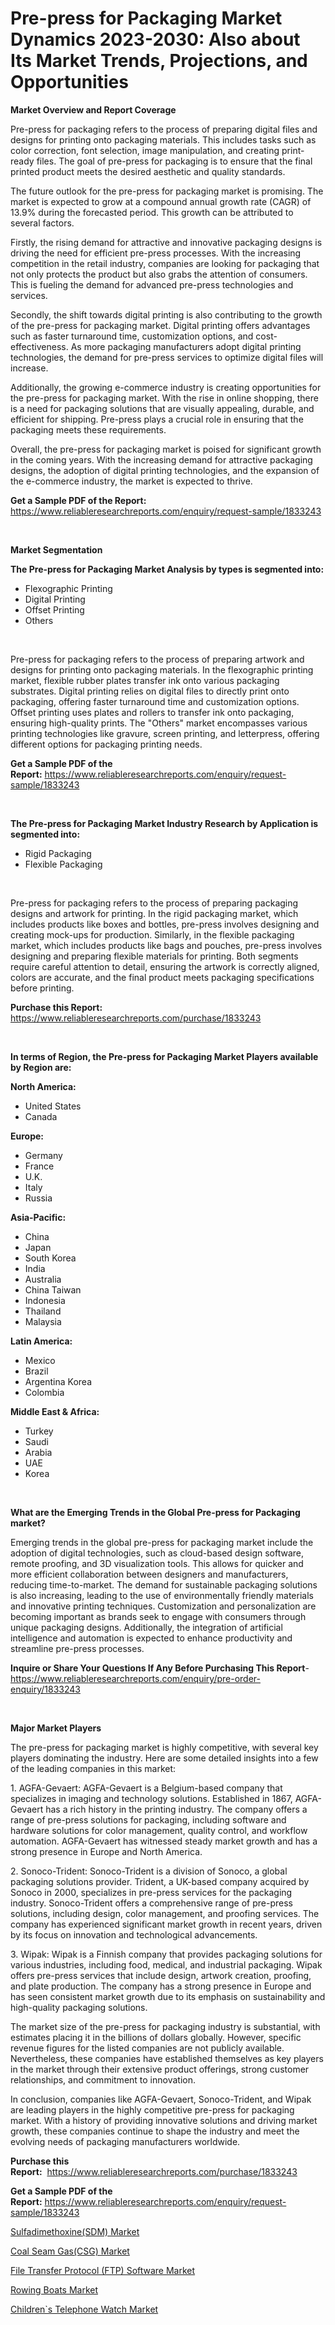 <p><h1>Pre-press for Packaging Market Dynamics 2023-2030: Also about Its Market Trends, Projections, and Opportunities</h1></p><p><strong>Market Overview and Report Coverage</strong></p>
<p><p>Pre-press for packaging refers to the process of preparing digital files and designs for printing onto packaging materials. This includes tasks such as color correction, font selection, image manipulation, and creating print-ready files. The goal of pre-press for packaging is to ensure that the final printed product meets the desired aesthetic and quality standards.</p><p>The future outlook for the pre-press for packaging market is promising. The market is expected to grow at a compound annual growth rate (CAGR) of 13.9% during the forecasted period. This growth can be attributed to several factors.</p><p>Firstly, the rising demand for attractive and innovative packaging designs is driving the need for efficient pre-press processes. With the increasing competition in the retail industry, companies are looking for packaging that not only protects the product but also grabs the attention of consumers. This is fueling the demand for advanced pre-press technologies and services.</p><p>Secondly, the shift towards digital printing is also contributing to the growth of the pre-press for packaging market. Digital printing offers advantages such as faster turnaround time, customization options, and cost-effectiveness. As more packaging manufacturers adopt digital printing technologies, the demand for pre-press services to optimize digital files will increase.</p><p>Additionally, the growing e-commerce industry is creating opportunities for the pre-press for packaging market. With the rise in online shopping, there is a need for packaging solutions that are visually appealing, durable, and efficient for shipping. Pre-press plays a crucial role in ensuring that the packaging meets these requirements.</p><p>Overall, the pre-press for packaging market is poised for significant growth in the coming years. With the increasing demand for attractive packaging designs, the adoption of digital printing technologies, and the expansion of the e-commerce industry, the market is expected to thrive.</p></p>
<p><strong>Get a Sample PDF of the Report:</strong> <a href="https://www.reliableresearchreports.com/enquiry/request-sample/1833243">https://www.reliableresearchreports.com/enquiry/request-sample/1833243</a></p>
<p>&nbsp;</p>
<p><strong>Market Segmentation</strong></p>
<p><strong>The Pre-press for Packaging Market Analysis by types is segmented into:</strong></p>
<p><ul><li>Flexographic Printing</li><li>Digital Printing</li><li>Offset Printing</li><li>Others</li></ul></p>
<p>&nbsp;</p>
<p><p>Pre-press for packaging refers to the process of preparing artwork and designs for printing onto packaging materials. In the flexographic printing market, flexible rubber plates transfer ink onto various packaging substrates. Digital printing relies on digital files to directly print onto packaging, offering faster turnaround time and customization options. Offset printing uses plates and rollers to transfer ink onto packaging, ensuring high-quality prints. The "Others" market encompasses various printing technologies like gravure, screen printing, and letterpress, offering different options for packaging printing needs.</p></p>
<p><strong>Get a Sample PDF of the Report:</strong>&nbsp;<a href="https://www.reliableresearchreports.com/enquiry/request-sample/1833243">https://www.reliableresearchreports.com/enquiry/request-sample/1833243</a></p>
<p>&nbsp;</p>
<p><strong>The Pre-press for Packaging Market Industry Research by Application is segmented into:</strong></p>
<p><ul><li>Rigid Packaging</li><li>Flexible Packaging</li></ul></p>
<p>&nbsp;</p>
<p><p>Pre-press for packaging refers to the process of preparing packaging designs and artwork for printing. In the rigid packaging market, which includes products like boxes and bottles, pre-press involves designing and creating mock-ups for production. Similarly, in the flexible packaging market, which includes products like bags and pouches, pre-press involves designing and preparing flexible materials for printing. Both segments require careful attention to detail, ensuring the artwork is correctly aligned, colors are accurate, and the final product meets packaging specifications before printing.</p></p>
<p><strong>Purchase this Report:</strong>&nbsp; <a href="https://www.reliableresearchreports.com/purchase/1833243">https://www.reliableresearchreports.com/purchase/1833243</a></p>
<p>&nbsp;</p>
<p><strong>In terms of Region, the Pre-press for Packaging Market Players available by Region are:</strong></p>
<p>
    <p> <strong> North America: </strong>
        <ul>
            <li>United States</li>
            <li>Canada</li>
        </ul>
        </p> 
    <p> <strong> Europe: </strong>
        <ul>
            <li>Germany</li>
            <li>France</li>
            <li>U.K.</li>
            <li>Italy</li>
            <li>Russia</li>
        </ul>
        </p> 
    <p> <strong> Asia-Pacific: </strong>
        <ul>
            <li>China</li>
            <li>Japan</li>
            <li>South Korea</li>
            <li>India</li>
            <li>Australia</li>
            <li>China Taiwan</li>
            <li>Indonesia</li>
            <li>Thailand</li>
            <li>Malaysia</li>
        </ul>
        </p> 
    <p> <strong> Latin America: </strong>
        <ul>
            <li>Mexico</li>
            <li>Brazil</li>
            <li>Argentina Korea</li>
            <li>Colombia</li>
        </ul>
        </p> 
    <p> <strong> Middle East & Africa: </strong>
        <ul>
            <li>Turkey</li>
            <li>Saudi</li>
            <li>Arabia</li>
            <li>UAE</li>
            <li>Korea</li>
        </ul>
    </p>
    </p>
<p>&nbsp;</p>
<p><strong>What are the Emerging Trends in the Global Pre-press for Packaging market?</strong></p>
<p><p>Emerging trends in the global pre-press for packaging market include the adoption of digital technologies, such as cloud-based design software, remote proofing, and 3D visualization tools. This allows for quicker and more efficient collaboration between designers and manufacturers, reducing time-to-market. The demand for sustainable packaging solutions is also increasing, leading to the use of environmentally friendly materials and innovative printing techniques. Customization and personalization are becoming important as brands seek to engage with consumers through unique packaging designs. Additionally, the integration of artificial intelligence and automation is expected to enhance productivity and streamline pre-press processes.</p></p>
<p><strong>Inquire or Share Your Questions If Any Before Purchasing This Report</strong>- <a href="https://www.reliableresearchreports.com/enquiry/pre-order-enquiry/1833243">https://www.reliableresearchreports.com/enquiry/pre-order-enquiry/1833243</a></p>
<p>&nbsp;</p>
<p><strong>Major Market Players</strong></p>
<p><p>The pre-press for packaging market is highly competitive, with several key players dominating the industry. Here are some detailed insights into a few of the leading companies in this market:</p><p>1. AGFA-Gevaert: AGFA-Gevaert is a Belgium-based company that specializes in imaging and technology solutions. Established in 1867, AGFA-Gevaert has a rich history in the printing industry. The company offers a range of pre-press solutions for packaging, including software and hardware solutions for color management, quality control, and workflow automation. AGFA-Gevaert has witnessed steady market growth and has a strong presence in Europe and North America.</p><p>2. Sonoco-Trident: Sonoco-Trident is a division of Sonoco, a global packaging solutions provider. Trident, a UK-based company acquired by Sonoco in 2000, specializes in pre-press services for the packaging industry. Sonoco-Trident offers a comprehensive range of pre-press solutions, including design, color management, and proofing services. The company has experienced significant market growth in recent years, driven by its focus on innovation and technological advancements.</p><p>3. Wipak: Wipak is a Finnish company that provides packaging solutions for various industries, including food, medical, and industrial packaging. Wipak offers pre-press services that include design, artwork creation, proofing, and plate production. The company has a strong presence in Europe and has seen consistent market growth due to its emphasis on sustainability and high-quality packaging solutions.</p><p>The market size of the pre-press for packaging industry is substantial, with estimates placing it in the billions of dollars globally. However, specific revenue figures for the listed companies are not publicly available. Nevertheless, these companies have established themselves as key players in the market through their extensive product offerings, strong customer relationships, and commitment to innovation.</p><p>In conclusion, companies like AGFA-Gevaert, Sonoco-Trident, and Wipak are leading players in the highly competitive pre-press for packaging market. With a history of providing innovative solutions and driving market growth, these companies continue to shape the industry and meet the evolving needs of packaging manufacturers worldwide.</p></p>
<p><strong>Purchase this Report:</strong>&nbsp;&nbsp;<a href="https://www.reliableresearchreports.com/purchase/1833243">https://www.reliableresearchreports.com/purchase/1833243</a></p>
<p></p>
<p><strong>Get a Sample PDF of the Report:</strong>&nbsp;<a href="https://www.reliableresearchreports.com/enquiry/request-sample/1833243">https://www.reliableresearchreports.com/enquiry/request-sample/1833243</a></p>
<p><p><a href="https://medium.com/@allelee654/sulfadimethoxine-sdm-market-the-key-to-successful-business-strategy-forecast-till-2030-44b0b4cd242f">Sulfadimethoxine(SDM) Market</a></p><p><a href="https://medium.com/@nelljian7548/coal-seam-gas-csg-market-trends-forecast-and-competitive-analysis-to-2030-f8ea0f0de045">Coal Seam Gas(CSG) Market</a></p><p><a href="https://www.linkedin.com/pulse/file-transfer-protocol-ftp-software-market-insights-players/">File Transfer Protocol (FTP) Software Market</a></p><p><a href="https://www.linkedin.com/pulse/rowing-boats-market-share-amp-new-trends-analysis/">Rowing Boats Market</a></p><p><a href="https://www.linkedin.com/pulse/childrens-telephone-watch-market-size-2023-2030/">Children`s Telephone Watch Market</a></p></p>
